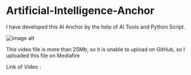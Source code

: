 # Artificial-Intelligence-Anchor

I have developed this AI Anchor by the help of AI Tools and Python Script. 

![image alt]()

This video file is more than 25Mb, so it is unable to upload on GitHub, so I uploaded this file on Mediafire

Link of Video : 
